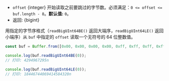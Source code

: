 <!-- YAML
added: v12.0.0
-->

* `offset` {integer} 开始读取之前要跳过的字节数。必须满足：`0 <= offset <= buf.length - 8`。**默认值:** `0`。
* 返回: {bigint}

用指定的字节序格式（`readBigUInt64BE()` 返回大端序，`readBigUInt64LE()` 返回小端序）从 `buf` 中指定的 `offset` 读取一个无符号的 64 位整数值。

```js
const buf = Buffer.from([0x00, 0x00, 0x00, 0x00, 0xff, 0xff, 0xff, 0xff]);

console.log(buf.readBigUInt64BE(0));
// 打印: 4294967295n

console.log(buf.readBigUInt64LE(0));
// 打印: 18446744069414584320n
```

